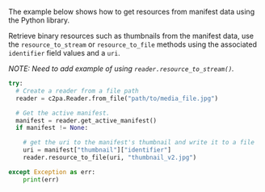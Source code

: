 
The example below shows how to get resources from manifest data using the Python library.

Retrieve binary resources such as thumbnails from the manifest data, use the `resource_to_stream` or `resource_to_file` methods using the associated `identifier` field values and a `uri`.

_NOTE: Need to add example of using `reader.resource_to_stream()`._

```py
try:
  # Create a reader from a file path
  reader = c2pa.Reader.from_file("path/to/media_file.jpg")

  # Get the active manifest.
  manifest = reader.get_active_manifest()
  if manifest != None:

    # get the uri to the manifest's thumbnail and write it to a file
    uri = manifest["thumbnail"]["identifier"]
    reader.resource_to_file(uri, "thumbnail_v2.jpg") 

except Exception as err:
    print(err)
```